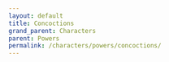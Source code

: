 ```yaml
---
layout: default
title: Concoctions
grand_parent: Characters
parent: Powers
permalink: /characters/powers/concoctions/
---
```


